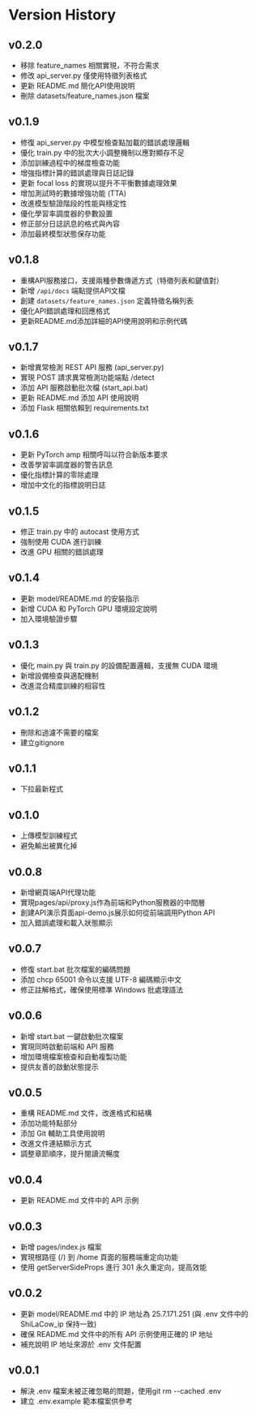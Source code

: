 # Version History

## v0.2.0
- 移除 feature_names 相關實現，不符合需求
- 修改 api_server.py 僅使用特徵列表格式
- 更新 README.md 簡化API使用說明
- 刪除 datasets/feature_names.json 檔案

## v0.1.9
- 修復 api_server.py 中模型檢查點加載的錯誤處理邏輯
- 優化 train.py 中的批次大小調整機制以應對顯存不足
- 添加訓練過程中的梯度檢查功能
- 增強指標計算的錯誤處理與日誌記錄
- 更新 focal loss 的實現以提升不平衡數據處理效果
- 增加測試時的數據增強功能 (TTA)
- 改進模型驗證階段的性能與穩定性
- 優化學習率調度器的參數設置
- 修正部分日誌訊息的格式與內容
- 添加最終模型狀態保存功能

## v0.1.8
- 重構API服務接口，支援兩種參數傳遞方式（特徵列表和鍵值對）
- 新增 `/api/docs` 端點提供API文檔
- 創建 `datasets/feature_names.json` 定義特徵名稱列表
- 優化API錯誤處理和回應格式
- 更新README.md添加詳細的API使用說明和示例代碼

## v0.1.7
- 新增異常檢測 REST API 服務 (api_server.py)
- 實現 POST 請求異常檢測功能端點 /detect
- 添加 API 服務啟動批次檔 (start_api.bat)
- 更新 README.md 添加 API 使用說明
- 添加 Flask 相關依賴到 requirements.txt

## v0.1.6
- 更新 PyTorch amp 相關呼叫以符合新版本要求
- 改善學習率調度器的警告訊息
- 優化指標計算的零除處理
- 增加中文化的指標說明日誌

## v0.1.5
- 修正 train.py 中的 autocast 使用方式
- 強制使用 CUDA 進行訓練
- 改進 GPU 相關的錯誤處理

## v0.1.4
- 更新 model/README.md 的安裝指示
- 新增 CUDA 和 PyTorch GPU 環境設定說明
- 加入環境驗證步驟

## v0.1.3
- 優化 main.py 與 train.py 的設備配置邏輯，支援無 CUDA 環境
- 新增設備檢查與適配機制
- 改進混合精度訓練的相容性

## v0.1.2
- 刪除和過濾不需要的檔案
- 建立gitignore

## v0.1.1
- 下拉最新程式

## v0.1.0
- 上傳模型訓練程式
- 避免輸出被異化掉

## v0.0.8
- 新增網頁端API代理功能
- 實現pages/api/proxy.js作為前端和Python服務器的中間層
- 創建API演示頁面api-demo.js展示如何從前端調用Python API
- 加入錯誤處理和載入狀態顯示

## v0.0.7
- 修復 start.bat 批次檔案的編碼問題
- 添加 chcp 65001 命令以支援 UTF-8 編碼顯示中文
- 修正註解格式，確保使用標準 Windows 批處理語法

## v0.0.6
- 新增 start.bat 一鍵啟動批次檔案
- 實現同時啟動前端和 API 服務
- 增加環境檔案檢查和自動複製功能
- 提供友善的啟動狀態提示

## v0.0.5
- 重構 README.md 文件，改進格式和結構
- 添加功能特點部分
- 添加 Git 輔助工具使用說明
- 改進文件連結顯示方式
- 調整章節順序，提升閱讀流暢度

## v0.0.4
- 更新 README.md 文件中的 API 示例

## v0.0.3
- 新增 pages/index.js 檔案
- 實現根路徑 (/) 到 /home 頁面的服務端重定向功能
- 使用 getServerSideProps 進行 301 永久重定向，提高效能

## v0.0.2
- 更新 model/README.md 中的 IP 地址為 25.7.171.251 (與 .env 文件中的 ShiLaCow_ip 保持一致)
- 確保 README.md 文件中的所有 API 示例使用正確的 IP 地址
- 補充說明 IP 地址來源於 .env 文件配置

## v0.0.1
- 解決 .env 檔案未被正確忽略的問題，使用git rm --cached .env
- 建立 .env.example 範本檔案供參考

